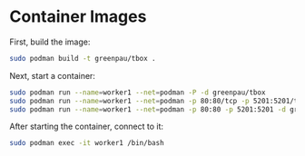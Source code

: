 # Container Images

First, build the image:

```bash
sudo podman build -t greenpau/tbox .
```

Next, start a container:

```bash
sudo podman run --name=worker1 --net=podman -P -d greenpau/tbox
sudo podman run --name=worker1 --net=podman -p 80:80/tcp -p 5201:5201/tcp -d greenpau/tbox
sudo podman run --name=worker1 --net=podman -p 80:80 -p 5201:5201 -d greenpau/tbox
```

After starting the container, connect to it:

```bash
sudo podman exec -it worker1 /bin/bash
```

